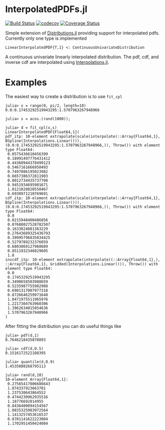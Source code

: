 # InterpolatedPDFs.jl
[![Build Status](https://travis-ci.com/m-wells/InterpolatedPDFs.jl.svg?branch=master)](https://travis-ci.com/m-wells/InterpolatedPDFs.jl)
[![codecov](https://codecov.io/gh/m-wells/InterpolatedPDFs.jl/branch/master/graph/badge.svg)](https://codecov.io/gh/m-wells/InterpolatedPDFs.jl)
[![Coverage Status](https://coveralls.io/repos/github/m-wells/InterpolatedPDFs.jl/badge.svg?branch=master)](https://coveralls.io/github/m-wells/InterpolatedPDFs.jl?branch=master)

Simple extension of [Distributions.jl](https://github.com/JuliaStats/Distributions.jl) providing support for interpolated pdfs.
Currently only one type is implemented

```
LinearInterpolatedPDF{T,1} <: ContinuousUnivariateDistribution
```

A continuous univariate linearly interpolated distribution.
The pdf, cdf, and inverse cdf are interpolated using [Interpolations.jl](https://github.com/JuliaMath/Interpolations.jl).

# Examples
The easiest way to create a distribution is to use `fit_cpl`
```
julia> x = range(0, pi/2, length=10)
0.0:0.17453292519943295:1.5707963267948966

julia> s = acos.(rand(1000));

julia> d = fit_cpl(x,s)
LinearInterpolatedPDF{Float64,1}(
pdf_itp: 10-element extrapolate(scale(interpolate(::Array{Float64,1}, BSpline(Interpolations.Linear())), (0.0:0.17453292519943295:1.5707963267948966,)), Throw()) with element type Float64:
 0.0575436610456399
 0.18991497776431412
 0.44360944378499123
 0.5467161666950493
 0.7497086195023982
 0.6657386372811903
 0.8012734435737708
 0.9451934695901671
 1.0121028020550467
 0.6930971210769691
cdf_itp: 10-element extrapolate(scale(interpolate(::Array{Float64,1}, BSpline(Interpolations.Linear())), (0.0:0.17453292519943295:1.5707963267948966,)), Throw()) with element type Float64:
 0.0
 0.0215948400486856
 0.07688027528782507
 0.1633024881363229
 0.27643689325436793
 0.39995796835034425
 0.5279789232376059
 0.6803869127968689
 0.8511932346829605
 1.0
invcdf_itp: 10-element extrapolate(interpolate((::Array{Float64,1},), ::Array{Float64,1}, Gridded(Interpolations.Linear())), Throw()) with element type Float64:
 0.0
 0.17453292519943295
 0.3490658503988659
 0.5235987755982988
 0.6981317007977318
 0.8726646259971648
 1.0471975511965976
 1.2217304763960306
 1.3962634015954636
 1.5707963267948966
)
```

After fitting the distribution you can do useful things like
```
julia> pdf(d,1)
0.7646218435870893

julia> cdf(d,0.5)
0.1516172522108395

julia> quantile(d,0.9)
1.4535080268795113

julia> rand(d,10)
10-element Array{Float64,1}:
 0.27565417806686643
 1.074337923663701
 1.237530643864552
 0.4744230962935516
 1.18776692814955
 0.8436400094154567
 1.0835325983972564
 1.1413257453616537
 0.8701141622223004
 1.1702951450424084
```
